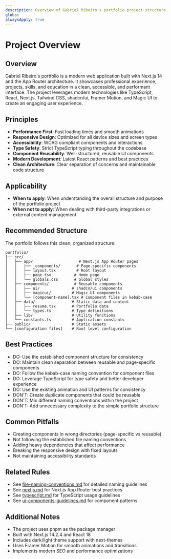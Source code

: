 ```yaml
---
description: Overview of Gabriel Ribeiro's portfolio project structure and architecture
globs:
alwaysApply: true
---
```

# Project Overview

## Overview

Gabriel Ribeiro's portfolio is a modern web application built with Next.js 14 and the App Router architecture. It showcases professional experience, projects, skills, and education in a clean, accessible, and performant interface. The project leverages modern technologies like TypeScript, React, Next.js, Tailwind CSS, shadcn/ui, Framer Motion, and Magic UI to create an engaging user experience.

## Principles

- **Performance First**: Fast loading times and smooth animations
- **Responsive Design**: Optimized for all device sizes and screen types
- **Accessibility**: WCAG compliant components and interactions
- **Type Safety**: Strict TypeScript typing throughout the codebase
- **Component Reusability**: Well-structured, reusable UI components
- **Modern Development**: Latest React patterns and best practices
- **Clean Architecture**: Clear separation of concerns and maintainable code structure

## Applicability

- **When to apply**: When understanding the overall structure and purpose of the portfolio project
- **When not to apply**: When dealing with third-party integrations or external content management

## Recommended Structure

The portfolio follows this clean, organized structure:

```plaintext
portfolio/
├── src/
│   ├── app/                    # Next.js App Router pages
│   │   ├── _components/       # Page-specific components
│   │   ├── layout.tsx         # Root layout
│   │   ├── page.tsx          # Home page
│   │   └── globals.css       # Global styles
│   ├── components/           # Reusable components
│   │   ├── ui/              # shadcn/ui components
│   │   ├── magicui/         # Magic UI components
│   │   └── [component-name].tsx # Component files in kebab-case
│   ├── data/                # Static data and content
│   │   ├── resume.tsx       # Portfolio data
│   │   └── types.ts         # Type definitions
│   ├── lib/                 # Utility functions
│   └── constants.ts         # Application constants
├── public/                  # Static assets
└── [configuration files]    # Root level configuration
```

## Best Practices

- DO: Use the established component structure for consistency
- DO: Maintain clean separation between reusable and page-specific components
- DO: Follow the kebab-case naming convention for component files
- DO: Leverage TypeScript for type safety and better developer experience
- DO: Use the existing animation and UI patterns for consistency
- DON'T: Create duplicate components that could be reusable
- DON'T: Mix different naming conventions within the project
- DON'T: Add unnecessary complexity to the simple portfolio structure

## Common Pitfalls

- Creating components in wrong directories (page-specific vs reusable)
- Not following the established file naming conventions
- Adding heavy dependencies that affect performance
- Breaking the responsive design with fixed layouts
- Not maintaining accessibility standards

## Related Rules

- See [file-naming-conventions.md](./file-naming-conventions.md) for detailed naming guidelines
- See [nextjs.md](./nextjs.md) for Next.js App Router best practices
- See [typescript.md](./typescript.md) for TypeScript usage guidelines
- See [ui-components-guidelines.md](./ui-components-guidelines.md) for component patterns

## Additional Notes

- The project uses pnpm as the package manager
- Built with Next.js 14.2.4 and React 18
- Includes dark/light theme support with next-themes
- Uses Framer Motion for smooth animations and transitions
- Implements modern SEO and performance optimizations
